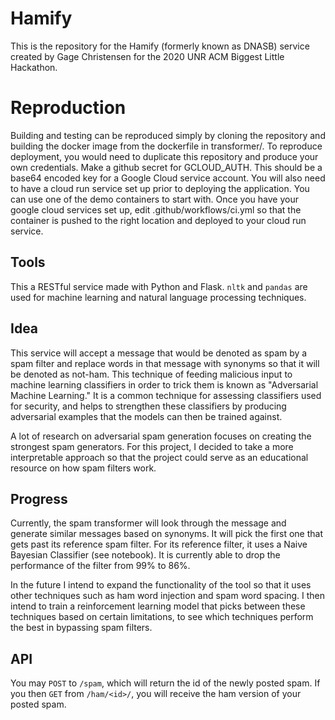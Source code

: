 # Hamify

This is the repository for the Hamify (formerly known as DNASB) service created by Gage Christensen for the 2020 UNR ACM Biggest Little Hackathon.

# Reproduction

Building and testing can be reproduced simply by cloning the repository and building the docker image from the dockerfile in transformer/. To reproduce deployment, you would need to duplicate this repository and produce your own credentials. Make a github secret for GCLOUD\_AUTH. This should be a base64 encoded key for a Google Cloud service account. You will also need to have a cloud run service set up prior to deploying the application. You can use one of the demo containers to start with. Once you have your google cloud services set up, edit .github/workflows/ci.yml so that the container is pushed to the right location and deployed to your cloud run service.

## Tools

This a RESTful service made with Python and Flask. `nltk` and `pandas` are used for machine learning and natural language processing techniques.

## Idea

This service will accept a message that would be denoted as spam by a spam filter and replace words in that message with synonyms so that it will be denoted as not-ham. This technique of feeding malicious input to machine learning classifiers in order to trick them is known as "Adversarial Machine Learning." It is a common technique for assessing classifiers used for security, and helps to strengthen these classifiers by producing adversarial examples that the models can then be trained against. 

A lot of research on adversarial spam generation focuses on creating the strongest spam generators. For this project, I decided to take a more interpretable approach so that the project could serve as an educational resource on how spam filters work.

## Progress

Currently, the spam transformer will look through the message and generate similar messages based on synonyms. It will pick the first one that gets past its reference spam filter. For its reference filter, it uses a Naive Bayesian Classifier (see notebook). It is currently able to drop the performance of the filter from 99% to 86%.

In the future I intend to expand the functionality of the tool so that it uses other techniques such as ham word injection and spam word spacing. I then intend to train a reinforcement learning model that picks between these techniques based on certain limitations, to see which techniques perform the best in bypassing spam filters.

## API

You may `POST` to `/spam`, which will return the id of the newly posted spam. If you then `GET` from `/ham/<id>/`, you will receive the ham version of your posted spam.
